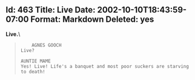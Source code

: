 Id: 463
Title: Live
Date: 2002-10-10T18:43:59-07:00
Format: Markdown
Deleted: yes
--------------
**Live.**\

>         AGNES GOOCH
>     Live?
>
>     AUNTIE MAME
>     Yes! Live! Life's a banquet and most poor suckers are starving to death!
